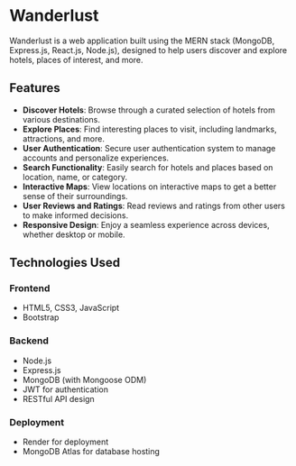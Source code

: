 # Wanderlust

Wanderlust is a web application built using the MERN stack (MongoDB, Express.js, React.js, Node.js), designed to help users discover and explore hotels, places of interest, and more.

## Features

- **Discover Hotels**: Browse through a curated selection of hotels from various destinations.
- **Explore Places**: Find interesting places to visit, including landmarks, attractions, and more.
- **User Authentication**: Secure user authentication system to manage accounts and personalize experiences.
- **Search Functionality**: Easily search for hotels and places based on location, name, or category.
- **Interactive Maps**: View locations on interactive maps to get a better sense of their surroundings.
- **User Reviews and Ratings**: Read reviews and ratings from other users to make informed decisions.
- **Responsive Design**: Enjoy a seamless experience across devices, whether desktop or mobile.

## Technologies Used

### Frontend
- HTML5, CSS3, JavaScript
- Bootstrap 

### Backend
- Node.js
- Express.js
- MongoDB (with Mongoose ODM)
- JWT for authentication
- RESTful API design

### Deployment
- Render for deployment
- MongoDB Atlas for database hosting
